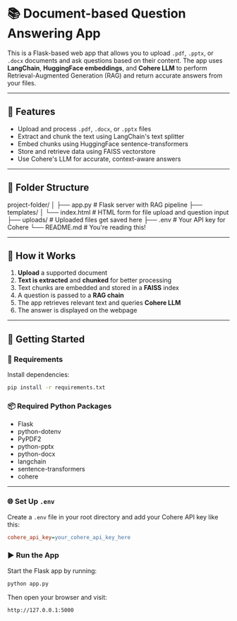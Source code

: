 # 📚 Document-based Question Answering App

This is a Flask-based web app that allows you to upload `.pdf`, `.pptx`, or `.docx` documents and ask questions based on their content. The app uses **LangChain**, **HuggingFace embeddings**, and **Cohere LLM** to perform Retrieval-Augmented Generation (RAG) and return accurate answers from your files.

---

## 🔧 Features

- Upload and process `.pdf`, `.docx`, or `.pptx` files
- Extract and chunk the text using LangChain's text splitter
- Embed chunks using HuggingFace sentence-transformers
- Store and retrieve data using FAISS vectorstore
- Use Cohere's LLM for accurate, context-aware answers

---

## 📁 Folder Structure

project-folder/
│
├── app.py # Flask server with RAG pipeline
├── templates/
│ └── index.html # HTML form for file upload and question input
├── uploads/ # Uploaded files get saved here
├── .env # Your API key for Cohere
└── README.md # You're reading this!


---

## 🧠 How it Works

1. **Upload** a supported document
2. **Text is extracted** and **chunked** for better processing
3. Text chunks are embedded and stored in a **FAISS** index
4. A question is passed to a **RAG chain**
5. The app retrieves relevant text and queries **Cohere LLM**
6. The answer is displayed on the webpage

---

## 🚀 Getting Started

### 🔨 Requirements

Install dependencies:

```bash
pip install -r requirements.txt
```
### 📦 Required Python Packages

- Flask  
- python-dotenv  
- PyPDF2  
- python-pptx  
- python-docx  
- langchain  
- sentence-transformers  
- cohere  

---

### 🌐 Set Up `.env`

Create a `.env` file in your root directory and add your Cohere API key like this:

```ini
cohere_api_key=your_cohere_api_key_here
```
### ▶️ Run the App

Start the Flask app by running:

```bash
python app.py
```
Then open your browser and visit:
```bash
http://127.0.0.1:5000
```

